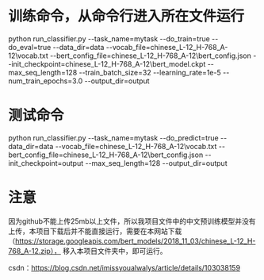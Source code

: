 # 训练命令，从命令行进入所在文件运行
python run_classifier.py --task_name=mytask --do_train=true --do_eval=true --data_dir=data --vocab_file=chinese_L-12_H-768_A-12\vocab.txt --bert_config_file=chinese_L-12_H-768_A-12\bert_config.json --init_checkpoint=chinese_L-12_H-768_A-12\bert_model.ckpt --max_seq_length=128 --train_batch_size=32 --learning_rate=1e-5 --num_train_epochs=3.0 --output_dir=output
# 测试命令
python run_classifier.py --task_name=mytask --do_predict=true --data_dir=data --vocab_file=chinese_L-12_H-768_A-12\vocab.txt --bert_config_file=chinese_L-12_H-768_A-12\bert_config.json --init_checkpoint=output --max_seq_length=128 --output_dir=output

# 注意
因为github不能上传25mb以上文件，所以我项目文件中的中文预训练模型并没有上传，本项目下载后并不能直接运行，需要在本网站下载（https://storage.googleapis.com/bert_models/2018_11_03/chinese_L-12_H-768_A-12.zip），
移入本项目文件夹中，即可运行。


csdn：https://blog.csdn.net/imissyoualwalys/article/details/103038159
